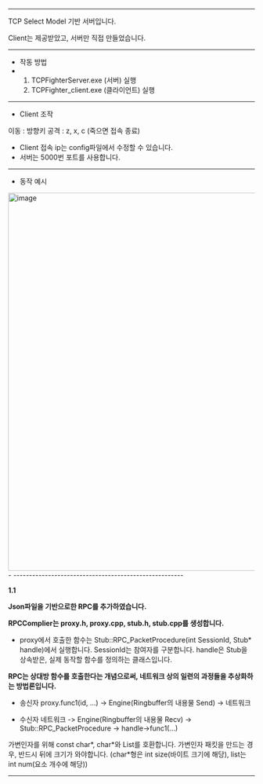 --------------------------------------------------------

TCP Select Model 기반 서버입니다.

Client는 제공받았고, 서버만 직접 만들었습니다.

--------------------------------------------------------
- 작동 방법
- 1. TCPFighterServer.exe (서버) 실행
  2. TCPFighter_client.exe (클라이언트) 실행
--------------------------------------------------------
- Client 조작

이동 : 방향키
공격 : z, x, c
(죽으면 접속 종료)

- Client 접속 ip는 config파일에서 수정할 수 있습니다.
- 서버는 5000번 포트를 사용합니다.
- ------------------------------------------------------
- 동작 예시
<img width="1498" height="770" alt="image" src="https://github.com/user-attachments/assets/fa10c0c8-707f-4a88-99a2-d08331b1d2a7" />
- ------------------------------------------------------

**1.1**

**Json파일을 기반으로한 RPC를 추가하였습니다.**

**RPCComplier는 
proxy.h, proxy.cpp,
stub.h, stub.cpp를 생성합니다.**

- proxy에서 호출한 함수는 Stub::RPC_PacketProcedure(int SessionId, Stub* handle)에서 실행합니다.
SessionId는 참여자를 구분합니다.
handle은 Stub을 상속받은, 실제 동작할 함수를 정의하는 클래스입니다.

**RPC는 상대방 함수를 호출한다는 개념으로써, 네트워크 상의 일련의 과정들을
추상화하는 방법론입니다.**


- 송신자
 proxy.func1(id, ...) -> Engine(Ringbuffer의 내용물 Send) -> 네트워크

 - 수신자
 네트워크 -> Engine(Ringbuffer의 내용물 Recv) -> Stub::RPC_PacketProcedure -> handle->func1(...)

가변인자를 위해 const char\*, char\*와 List를 호환합니다.
가변인자 패킷을 만드는 경우, 반드시 뒤에 크기가 와야합니다.
(char*형은 int size(바이트 크기에 해당), list는 int num(요소 개수에 해당))

-------------------------------------------------------

 
